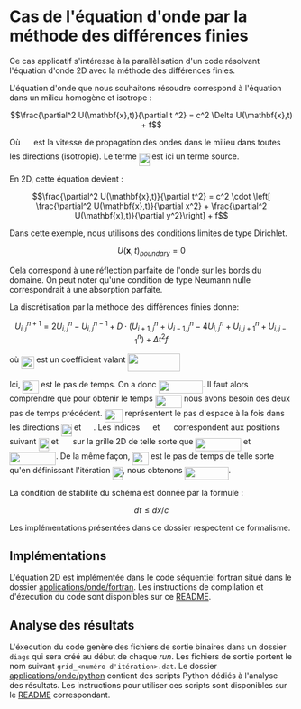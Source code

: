 # Cas de l'équation d'onde par la méthode des différences finies

Ce cas applicatif s'intéresse à la parallèlisation d'un code résolvant
l'équation d'onde 2D avec la méthode des différences finies.

L'équation d'onde que nous souhaitons résoudre correspond à l'équation dans un milieu homogène et isotrope :
```math
\frac{\partial^2 U(\mathbf{x},t)}{\partial t ^2} = c^2 \Delta U(\mathbf{x},t) + f
```
Où <img src="https://rawgit.com/in	git@github.com:Maison-de-la-Simulation/HPC-DFE-Paris-Saclay/master/svgs/da26587c8582f87667b0c05aee338b31.svg?invert_in_darkmode" align=middle width=16.246395pt height=22.83138pt/> est la vitesse de propagation des ondes dans le milieu dans toutes les directions (isotropie).
Le terme <img src="https://rawgit.com/in	git@github.com:Maison-de-la-Simulation/HPC-DFE-Paris-Saclay/master/svgs/adebe424ff21807c6d2e5cd2f8e0e9b8.svg?invert_in_darkmode" align=middle width=18.94992pt height=22.83138pt/> est ici un terme source.

En 2D, cette équation devient :
```math
\frac{\partial^2 U(\mathbf{x},t)}{\partial t^2} = c^2 \cdot \left[ \frac{\partial^2 U(\mathbf{x},t)}{\partial x^2}  + \frac{\partial^2 U(\mathbf{x},t)}{\partial y^2}\right] + f
```

Dans cette exemple, nous utilisons des conditions limites de type Dirichlet.
```math
U(\mathbf{x},t)_{boundary} = 0
```
Cela correspond à une réflection parfaite de l'onde sur les bords du domaine.
On peut noter qu'une condition de type Neumann nulle correspondrait à une absorption parfaite.

La discrétisation par la méthode des différences finies donne:
```math
U^{n+1}_{i,j} = 2 U^{n}_{i,j} - U^{n-1}_{i,j} + D  \cdot \left( U^{n}_{i+1,j} + U^{n}_{i-1,j} - 4 U^{n}_{i,j} + U^{n}_{i,j+1} + U^{n}_{i,j-1}  \right) + \Delta t ^2 f
```
où <img src="https://rawgit.com/in	git@github.com:Maison-de-la-Simulation/HPC-DFE-Paris-Saclay/master/svgs/c81c4840e92800e7ff99e5e3cd60ed4e.svg?invert_in_darkmode" align=middle width=23.19867pt height=22.83138pt/> est un coefficient valant <img src="https://rawgit.com/in	git@github.com:Maison-de-la-Simulation/HPC-DFE-Paris-Saclay/master/svgs/6eacc39a814e2cc2610a6146ebc26297.svg?invert_in_darkmode" align=middle width=92.833125pt height=31.36089pt/>

Ici, <img src="https://rawgit.com/in	git@github.com:Maison-de-la-Simulation/HPC-DFE-Paris-Saclay/master/svgs/f7d46579966c0776a4ee06b2a64b0234.svg?invert_in_darkmode" align=middle width=28.767255pt height=22.83138pt/> est le pas de temps. On a donc <img src="https://rawgit.com/in	git@github.com:Maison-de-la-Simulation/HPC-DFE-Paris-Saclay/master/svgs/713282bc8540effe774c90aff9bf7edf.svg?invert_in_darkmode" align=middle width=78.35982pt height=22.83138pt/>. Il faut alors comprendre que pour obtenir le temps <img src="https://rawgit.com/in	git@github.com:Maison-de-la-Simulation/HPC-DFE-Paris-Saclay/master/svgs/0d2a747a7bdaf44ca8311123afc6d55c.svg?invert_in_darkmode" align=middle width=47.30979pt height=22.83138pt/>
nous avons besoin des deux pas de temps précédent.
<img src="https://rawgit.com/in	git@github.com:Maison-de-la-Simulation/HPC-DFE-Paris-Saclay/master/svgs/c787a616fbd76e9c6c23bb63a746d835.svg?invert_in_darkmode" align=middle width=32.22615pt height=22.83138pt/> représentent le pas d'espace à la fois dans les directions <img src="https://rawgit.com/in	git@github.com:Maison-de-la-Simulation/HPC-DFE-Paris-Saclay/master/svgs/be12a978e6d1bafbac7cb59d0d63d3ba.svg?invert_in_darkmode" align=middle width=18.52752pt height=22.83138pt/> et <img src="https://rawgit.com/in	git@github.com:Maison-de-la-Simulation/HPC-DFE-Paris-Saclay/master/svgs/c7dea865aff30fe079cee413fde80793.svg?invert_in_darkmode" align=middle width=17.78172pt height=22.83138pt/>.
Les indices <img src="https://rawgit.com/in	git@github.com:Maison-de-la-Simulation/HPC-DFE-Paris-Saclay/master/svgs/db08780ad2ba9746939e86b175ce5161.svg?invert_in_darkmode" align=middle width=14.795715pt height=22.83138pt/> et <img src="https://rawgit.com/in	git@github.com:Maison-de-la-Simulation/HPC-DFE-Paris-Saclay/master/svgs/8bfa4e773baaafee75f9b9e78a22a43a.svg?invert_in_darkmode" align=middle width=16.84287pt height=22.83138pt/> correspondent aux positions suivant <img src="https://rawgit.com/in	git@github.com:Maison-de-la-Simulation/HPC-DFE-Paris-Saclay/master/svgs/be12a978e6d1bafbac7cb59d0d63d3ba.svg?invert_in_darkmode" align=middle width=18.52752pt height=22.83138pt/> et <img src="https://rawgit.com/in	git@github.com:Maison-de-la-Simulation/HPC-DFE-Paris-Saclay/master/svgs/c7dea865aff30fe079cee413fde80793.svg?invert_in_darkmode" align=middle width=17.78172pt height=22.83138pt/>
sur la grille 2D de telle sorte que <img src="https://rawgit.com/in	git@github.com:Maison-de-la-Simulation/HPC-DFE-Paris-Saclay/master/svgs/56cf14a9459efcebf4fe3e20aa316ea2.svg?invert_in_darkmode" align=middle width=81.07407pt height=22.83138pt/> et <img src="https://rawgit.com/in	git@github.com:Maison-de-la-Simulation/HPC-DFE-Paris-Saclay/master/svgs/ed47dc1eaf7c938c0695701dc69b6046.svg?invert_in_darkmode" align=middle width=82.375425pt height=22.83138pt/>.
De la même façon, <img src="https://rawgit.com/in	git@github.com:Maison-de-la-Simulation/HPC-DFE-Paris-Saclay/master/svgs/f7d46579966c0776a4ee06b2a64b0234.svg?invert_in_darkmode" align=middle width=28.767255pt height=22.83138pt/> est le pas de temps de telle sorte qu'en
définissant l'itération <img src="https://rawgit.com/in	git@github.com:Maison-de-la-Simulation/HPC-DFE-Paris-Saclay/master/svgs/fbdb696db6a1b0322aa20999d63696f2.svg?invert_in_darkmode" align=middle width=18.207915pt height=22.83138pt/>, nous obtenons <img src="https://rawgit.com/in	git@github.com:Maison-de-la-Simulation/HPC-DFE-Paris-Saclay/master/svgs/d26936ddd4b2a81ce158189288fb89ce.svg?invert_in_darkmode" align=middle width=77.568315pt height=22.83138pt/>.

La condition de stabilité du schéma est donnée par la formule :
```math
dt \leq dx / c
```

Les implémentations présentées dans ce dossier respectent ce formalisme.

## Implémentations

L'équation 2D est implémentée dans le code séquentiel fortran situé dans le dossier [applications/onde/fortran](./fortran/).
Les instructions de compilation et d'éxecution du code sont disponibles sur ce [README](./fortran/README.md).

## Analyse des résultats

L'éxecution du code genère des fichiers de sortie binaires dans un dossier `diags`
qui sera créé au début de chaque *run*.
Les fichiers de sortie portent le nom suivant `grid_<numéro d'itération>.dat`.
Le dossier [applications/onde/python](./python/`) contient des scripts Python
dédiés à l'analyse des résultats.
Les instructions pour utiliser ces scripts sont disponibles sur le [README](./python/README.md) correspondant.
